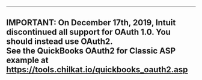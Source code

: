 --------------------------------------------------------------------------------------------------------
IMPORTANT: On December 17th, 2019, Intuit discontinued all support for OAuth 1.0. 
You should instead use OAuth2.  
See the QuickBooks OAuth2 for Classic ASP example at https://tools.chilkat.io/quickbooks_oauth2.asp
--------------------------------------------------------------------------------------------------------

